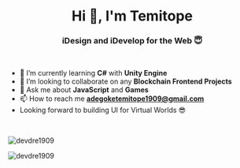 <h1 align="center">Hi 👋, I'm Temitope</h1>
<h3 align="center">iDesign and iDevelop for the Web 😇</h3>

<br />

- 🌱 I’m currently learning **C#** with **Unity Engine**
- 👯 I’m looking to collaborate on any **Blockchain Frontend Projects**
- 💬 Ask me about **JavaScript** and **Games**
- 📫 How to reach me **adegoketemitope1909@gmail.com**
- Looking forward to building UI for Virtual Worlds 😎

<br />

<p><img align="center" src="https://github-readme-stats.vercel.app/api/top-langs?username=devdre1909&show_icons=true&locale=en&layout=compact" alt="devdre1909" /></p>

<p><img align="center" src="https://github-readme-streak-stats.herokuapp.com/?user=devdre1909&" alt="devdre1909" /></p>
